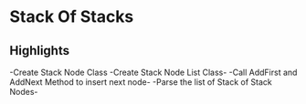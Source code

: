 # Stack Of Stacks

## Highlights

-Create Stack Node Class
-Create Stack Node List Class-
-Call AddFirst and AddNext Method to insert next node-
-Parse the list of Stack of Stack Nodes-